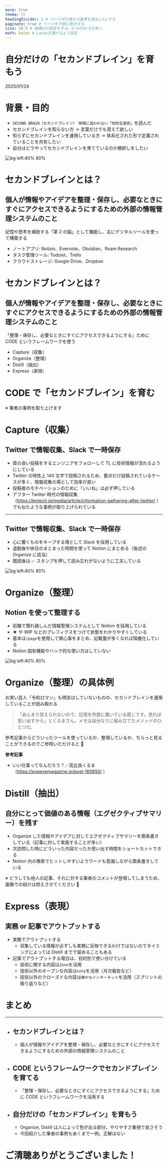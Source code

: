 ```yaml
---
marp: true
theme: lt
headingDivider: 1 # ページ切り替えの基準を見出し1にする
paginate: true # ページを下部に表示する
size: 16:9 # 縦横比の設定をする、4:3か16:9が多い
math: katex # Latexを書けるよう設定
---
```


# 自分だけの「セカンドブレイン」を育もう

2025/01/24

# 背景・目的

- `SECOND BRAIN（セカンドブレイン）　時間に追われない「知的生産術」`を読んだ
- セカンドブレインを知らない方 -> 言葉だけでも覚えて欲しい
- 知らずにセカンドブレインを運用している方 -> 体系化された形で定義されていることを共有したい
- 自分はどうやってセカンドブレインを育てているのか棚卸しをしたい

![bg left:40% 80%](../assets/images/20250104/sample4.jpg)

# セカンドブレインとは？

## 個人が情報やアイデアを整理・保存し、必要なときにすぐにアクセスできるようにするための外部の情報管理システムのこと

記憶や思考を補助する「第 2 の脳」として機能し、主にデジタルツールを使って構築する

- ノートアプリ: Notion、Evernote、Obsidian、Roam Research
- タスク管理ツール: Todoist、Trello
- クラウドストレージ: Google Drive、Dropbox

# セカンドブレインとは？

## 個人が情報やアイデアを<span>整理・保存し、必要なときにすぐにアクセスできるようにする</span>ための外部の情報管理システムのこと

「整理・保存し、必要なときにすぐにアクセスできるようにする」ために CODE というフレームワークを使う

- Capture（収集）
- Organize（整理）
- Distill（抽出）
- Express（表現）

# CODE で「セカンドブレイン」を育む

※ 筆者の事例を取り上げます

# Capture（収集）

## <span>Twitter で情報収集</span>、Slack で一時保存

- 質の良い投稿をするエンジニアをフォローして TL に技術情報が流れるようにしている
- Twitter の特性上 140 文字で投稿されるため、要点だけ投稿されているケースが多く、情報収集の場として効率が良い
- 投稿者のモチベーションのために「いいね」は必ず押している
- アフター Twitter 時代の情報収集（https://levtech.jp/media/article/information-gathering-after-twitter/ ）でも似たような事例が取り上げられている

---

## Twitter で情報収集、<span>Slack で一時保存</span>

- 心に響くものをキープする場として Slack を採用している
- 退勤後や休日のまとまった時間を使って Notion にまとめる（後述の Organize に該当）
- 既読後は ✅ スタンプを押して読み忘れがないように工夫している

![bg left:40% 80%](../assets/images/20250104/sample2.png)

# Organize（整理）

## Notion を使って整理する

- 前職で慣れ親しんだ情報管理システムとして Notion を採用している
- ★ や WIP などのプレフィクスをつけて状態をわかりやすくしている
- 基本は`/page`を使用して関心事をまとめ、記載量が多くなれば階層化している
- Notion 固有機能やハック的な使い方はしていない

![bg left:40% 80%](../assets/images/20250104/sample3.png)

# Organize（整理）の具体例

お笑い芸人「令和ロマン」も明言はしていないものの、セカンドブレインを運用していることが読み取れる

> 「あんまり覚えられないので、記憶を外部に置いている感じです。見れば思い出すから」とくるまさん。メモは自分なりに組み立てたメソッドのひとつだ。

参考記事からどういったツールを使っているか、整理しているか、ちらっと見ることができるのでご参照いただけると 🙏

**参考記事**

- いい仕事ってなんだろう？／高比良くるま（https://popeyemagazine.jp/post-160650/ ）

# Distill（抽出）

## 自分にとって価値のある情報（エグゼクティブサマリー）を残す

- Organize した情報やアイデアに対してエグゼクティブサマリーを箇条書きしている（記事に対して実施することが多い）
- 次訪問した時にどういった内容だったか思い出す時間をショートカットできる
- Notion 内の検索でヒットしやすいようワードも意識しながら箇条書きしている

※ どうしても他人の記事、それに対する筆者のコメントが登場してしまうため、画像での紹介は控えさせてください 🙏

# Express（表現）

## 実務 or 記事でアウトプットする

- 実務でアウトプットする
  - 収集している情報が必ずしも実務に反映できるわけではないのでタイミングによっては Distill までで留めることもある
- 記事でアウトプットする場合は、目的別で使い分けている
  - 技術に関する内容は`Zenn`を活用
  - 技術以外のオープンな内容は`note`を活用（月次報告など）
  - 技術以外のクローズドな内容は`静かなインターネット`を活用（スプリントの振り返りなど）

# まとめ

---

- ## セカンドブレインとは？
  - 個人が情報やアイデアを整理・保存し、必要なときにすぐにアクセスできるようにするための外部の情報管理システムのこと
- ## CODE というフレームワークでセカンドブレインを育てる
  - 「整理・保存し、必要なときにすぐにアクセスできるようにする」ために CODE というフレームワークを活用する
- ## <span>自分だけの「セカンドブレイン」を育もう</span>
  - Organize, Distill は人によって色が出る部分。やりやすさ重視で良さそう
  - 今回紹介した筆者の事例もあくまで一例。正解はない

# ご清聴ありがとうございました！
